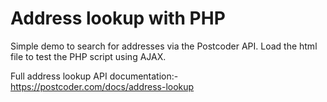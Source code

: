 # Address lookup with PHP
Simple demo to search for addresses via the Postcoder API. Load the html file to test the PHP script using AJAX.

Full address lookup API documentation:-
https://postcoder.com/docs/address-lookup
